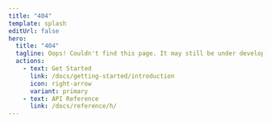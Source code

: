 ```yaml
---
title: "404"
template: splash
editUrl: false
hero:
  title: "404"
  tagline: Oops! Couldn't find this page. It may still be under development. In the meantime, try visiting any of the links down below.
  actions:
    - text: Get Started
      link: /docs/getting-started/introduction
      icon: right-arrow
      variant: primary
    - text: API Reference
      link: /docs/reference/h/
---
```

